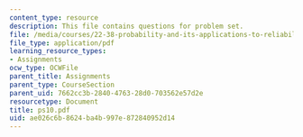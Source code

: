 ```yaml
---
content_type: resource
description: This file contains questions for problem set.
file: /media/courses/22-38-probability-and-its-applications-to-reliability-quality-control-and-risk-assessment-fall-2005/ae026c6b8624ba4b997e872840952d14_ps10.pdf
file_type: application/pdf
learning_resource_types:
- Assignments
ocw_type: OCWFile
parent_title: Assignments
parent_type: CourseSection
parent_uid: 7662cc3b-2840-4763-28d0-703562e57d2e
resourcetype: Document
title: ps10.pdf
uid: ae026c6b-8624-ba4b-997e-872840952d14
---
```

